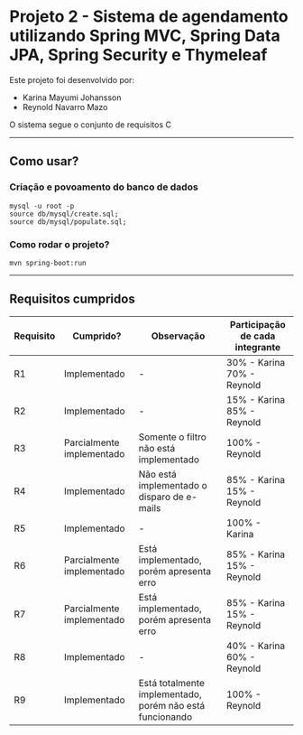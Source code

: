 # Projeto 2 - Sistema de agendamento utilizando Spring MVC, Spring Data JPA, Spring Security e Thymeleaf

Este projeto foi desenvolvido por:
- Karina Mayumi Johansson 
- Reynold Navarro Mazo

O sistema segue o conjunto de requisitos C

___
## Como usar?

### Criação e povoamento do banco de dados

```
mysql -u root -p
source db/mysql/create.sql;
source db/mysql/populate.sql;
```

### Como rodar o projeto?

```
mvn spring-boot:run
```
___
## Requisitos cumpridos

| Requisito | Cumprido?                 | Observação                                                | Participação de cada integrante |
|-----------|---------------------------|-----------------------------------------------------------|---------------------------------|
| R1        | Implementado              | -                                                         | 30% - Karina 70% - Reynold      |
| R2        | Implementado              | -                                                         | 15% - Karina 85% - Reynold      |
| R3        | Parcialmente implementado | Somente o filtro não está implementado                    | 100% - Reynold                  |
| R4        | Implementado              | Não está implementado o disparo de e-mails                | 85% - Karina 15% - Reynold      |
| R5        | Implementado              | -                                                         | 100% - Karina                   |
| R6        | Parcialmente implementado | Está implementado, porém apresenta erro                   | 85% - Karina 15% - Reynold      |
| R7        | Parcialmente implementado | Está implementado, porém apresenta erro                   | 85% - Karina 15% - Reynold      |
| R8        | Implementado              | -                                                         | 40% - Karina 60% - Reynold      |
| R9        | Implementado              | Está totalmente implementado,  porém não está funcionando | 100% - Reynold                  |